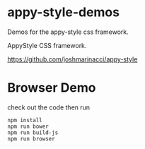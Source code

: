# appy-style-demos
Demos for the appy-style css framework.

AppyStyle CSS framework.

https://github.com/joshmarinacci/appy-style



# Browser Demo

check out the code then run

```
npm install
npm run bower
npm run build-js
npm run browser
```

